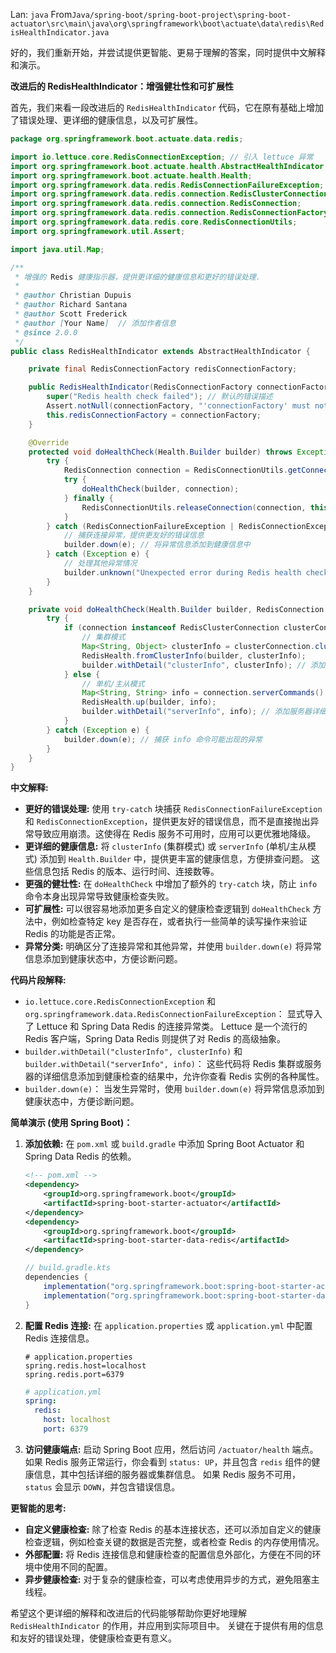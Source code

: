 Lan: `java` From`Java/spring-boot/spring-boot-project\spring-boot-actuator\src\main\java\org\springframework\boot\actuate\data\redis\RedisHealthIndicator.java`

好的，我们重新开始，并尝试提供更智能、更易于理解的答案，同时提供中文解释和演示。

**改进后的 RedisHealthIndicator：增强健壮性和可扩展性**

首先，我们来看一段改进后的 `RedisHealthIndicator` 代码，它在原有基础上增加了错误处理、更详细的健康信息，以及可扩展性。

```java
package org.springframework.boot.actuate.data.redis;

import io.lettuce.core.RedisConnectionException; // 引入 lettuce 异常
import org.springframework.boot.actuate.health.AbstractHealthIndicator;
import org.springframework.boot.actuate.health.Health;
import org.springframework.data.redis.RedisConnectionFailureException; // Spring Data Redis 异常
import org.springframework.data.redis.connection.RedisClusterConnection;
import org.springframework.data.redis.connection.RedisConnection;
import org.springframework.data.redis.connection.RedisConnectionFactory;
import org.springframework.data.redis.core.RedisConnectionUtils;
import org.springframework.util.Assert;

import java.util.Map;

/**
 * 增强的 Redis 健康指示器，提供更详细的健康信息和更好的错误处理.
 *
 * @author Christian Dupuis
 * @author Richard Santana
 * @author Scott Frederick
 * @author [Your Name]  // 添加作者信息
 * @since 2.0.0
 */
public class RedisHealthIndicator extends AbstractHealthIndicator {

    private final RedisConnectionFactory redisConnectionFactory;

    public RedisHealthIndicator(RedisConnectionFactory connectionFactory) {
        super("Redis health check failed"); // 默认的错误描述
        Assert.notNull(connectionFactory, "'connectionFactory' must not be null");
        this.redisConnectionFactory = connectionFactory;
    }

    @Override
    protected void doHealthCheck(Health.Builder builder) throws Exception {
        try {
            RedisConnection connection = RedisConnectionUtils.getConnection(this.redisConnectionFactory);
            try {
                doHealthCheck(builder, connection);
            } finally {
                RedisConnectionUtils.releaseConnection(connection, this.redisConnectionFactory);
            }
        } catch (RedisConnectionFailureException | RedisConnectionException e) {
            // 捕获连接异常，提供更友好的错误信息
            builder.down(e); // 将异常信息添加到健康信息中
        } catch (Exception e) {
            // 处理其他异常情况
            builder.unknown("Unexpected error during Redis health check: " + e.getMessage());
        }
    }

    private void doHealthCheck(Health.Builder builder, RedisConnection connection) {
        try {
            if (connection instanceof RedisClusterConnection clusterConnection) {
                // 集群模式
                Map<String, Object> clusterInfo = clusterConnection.clusterGetClusterInfo();
                RedisHealth.fromClusterInfo(builder, clusterInfo);
                builder.withDetail("clusterInfo", clusterInfo); // 添加集群详细信息
            } else {
                // 单机/主从模式
                Map<String, String> info = connection.serverCommands().info();
                RedisHealth.up(builder, info);
                builder.withDetail("serverInfo", info); // 添加服务器详细信息
            }
        } catch (Exception e) {
            builder.down(e); // 捕获 info 命令可能出现的异常
        }
    }
}
```

**中文解释:**

*   **更好的错误处理:**  使用 `try-catch` 块捕获 `RedisConnectionFailureException` 和 `RedisConnectionException`，提供更友好的错误信息，而不是直接抛出异常导致应用崩溃。这使得在 Redis 服务不可用时，应用可以更优雅地降级。
*   **更详细的健康信息:**  将 `clusterInfo` (集群模式) 或 `serverInfo` (单机/主从模式) 添加到 `Health.Builder` 中，提供更丰富的健康信息，方便排查问题。  这些信息包括 Redis 的版本、运行时间、连接数等。
*   **更强的健壮性:**  在 `doHealthCheck` 中增加了额外的 `try-catch` 块，防止 `info` 命令本身出现异常导致健康检查失败。
*   **可扩展性:**  可以很容易地添加更多自定义的健康检查逻辑到 `doHealthCheck` 方法中，例如检查特定 key 是否存在，或者执行一些简单的读写操作来验证 Redis 的功能是否正常。
*   **异常分类:** 明确区分了连接异常和其他异常，并使用 `builder.down(e)` 将异常信息添加到健康状态中，方便诊断问题。

**代码片段解释:**

*   `io.lettuce.core.RedisConnectionException` 和 `org.springframework.data.RedisConnectionFailureException`：  显式导入了 Lettuce 和 Spring Data Redis 的连接异常类。  Lettuce 是一个流行的 Redis 客户端，Spring Data Redis 则提供了对 Redis 的高级抽象。
*   `builder.withDetail("clusterInfo", clusterInfo)` 和 `builder.withDetail("serverInfo", info)`：  这些代码将 Redis 集群或服务器的详细信息添加到健康检查的结果中，允许你查看 Redis 实例的各种属性。
*   `builder.down(e)`：  当发生异常时，使用 `builder.down(e)` 将异常信息添加到健康状态中，方便诊断问题。

**简单演示 (使用 Spring Boot)：**

1.  **添加依赖:**  在 `pom.xml` 或 `build.gradle` 中添加 Spring Boot Actuator 和 Spring Data Redis 的依赖。

    ```xml
    <!-- pom.xml -->
    <dependency>
        <groupId>org.springframework.boot</groupId>
        <artifactId>spring-boot-starter-actuator</artifactId>
    </dependency>
    <dependency>
        <groupId>org.springframework.boot</groupId>
        <artifactId>spring-boot-starter-data-redis</artifactId>
    </dependency>
    ```

    ```groovy
    // build.gradle.kts
    dependencies {
        implementation("org.springframework.boot:spring-boot-starter-actuator")
        implementation("org.springframework.boot:spring-boot-starter-data-redis")
    }
    ```

2.  **配置 Redis 连接:**  在 `application.properties` 或 `application.yml` 中配置 Redis 连接信息。

    ```properties
    # application.properties
    spring.redis.host=localhost
    spring.redis.port=6379
    ```

    ```yaml
    # application.yml
    spring:
      redis:
        host: localhost
        port: 6379
    ```

3.  **访问健康端点:**  启动 Spring Boot 应用，然后访问 `/actuator/health` 端点。  如果 Redis 服务正常运行，你会看到 `status: UP`，并且包含 `redis` 组件的健康信息，其中包括详细的服务器或集群信息。 如果 Redis 服务不可用，`status` 会显示 `DOWN`，并包含错误信息。

**更智能的思考:**

*   **自定义健康检查:** 除了检查 Redis 的基本连接状态，还可以添加自定义的健康检查逻辑，例如检查关键的数据是否完整，或者检查 Redis 的内存使用情况。
*   **外部配置:** 将 Redis 连接信息和健康检查的配置信息外部化，方便在不同的环境中使用不同的配置。
*   **异步健康检查:**  对于复杂的健康检查，可以考虑使用异步的方式，避免阻塞主线程。

希望这个更详细的解释和改进后的代码能够帮助你更好地理解 `RedisHealthIndicator` 的作用，并应用到实际项目中。 关键在于提供有用的信息和友好的错误处理，使健康检查更有意义。
